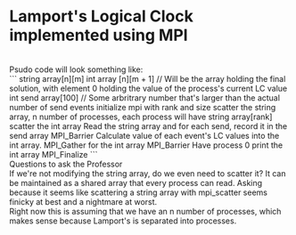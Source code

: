 # Lamport's Logical Clock implemented using MPI
</br>
Psudo code will look something like: 
</br>
```
string array[n][m]
int array [n][m + 1] // Will be the array holding the final solution, with element 0 holding the value of the process's current LC value 
int send array[100]  // Some arbritrary number that's larger than the actual number of send events
initialize mpi with rank and size
scatter the string array, n number of processes, each process will have string array[rank]
scatter the int array
Read the string array and for each send, record it in the send array 
MPI_Barrier
Calculate value of each event's LC values into the int array.
MPI_Gather for the int array
MPI_Barrier
Have process 0 print the int array
MPI_Finalize
```
</br>
Questions to ask the Professor
</br>
If we're not modifying the string array, do we even need to scatter it? It can be maintained as a shared array that every process can read.
Asking because it seems like scattering a string array with mpi_scatter seems finicky at best and a nightmare at worst.
</br>
Right now this is assuming that we have an n number of processes, which makes sense because Lamport's is separated into processes. 
</br>
